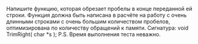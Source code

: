 Напишите функцию, которая обрезает пробелы в конце переданной ей строки. Функция должна быть написана в расчёте на работу с очень длинными строками с очень большим количеством пробелов, оптимизирована по количеству обращений к памяти. Сигнатура: void TrimRight( char *s );
P.S. Время выполнения теста неважно.